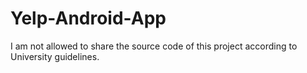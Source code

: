 # Yelp-Android-App
I am not allowed to share the source code of this project according to University guidelines.
